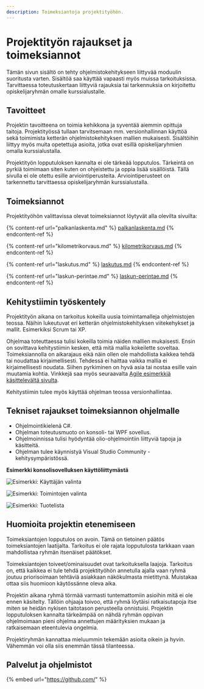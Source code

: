 ```yaml
---
description: Toimeksiantoja projektityöhön.
---
```


# Projektityön rajaukset ja toimeksiannot

Tämän sivun sisältö on tehty ohjelmistokehitykseen liittyvää moduulin suoritusta varten. Sisältöä saa käyttää vapaasti myös muissa tarkoituksissa. Tarvittaessa toteutuskertaan liittyviä rajauksia tai tarkennuksia on kirjoitettu opiskelijaryhmän omalle kurssialustalle.

## Tavoitteet <a href="#vaatimukset-toimeksiannon-ohjelmalle" id="vaatimukset-toimeksiannon-ohjelmalle"></a>

Projektin tavoitteena on toimia kehikkona ja syventää aiemmin opittuja taitoja. Projektityössä tullaan tarvitsemaan mm. versionhallinnan käyttöä sekä toimimista ketterän ohjelmistokehityksen mallien mukaisesti. Sisältöihin liittyy myös muita opetettuja asioita, jotka ovat esillä opiskelijaryhmien omalla kurssialustalla.

Projektityön lopputuloksen kannalta ei ole tärkeää lopputulos. Tärkeintä on pyrkiä toimimaan siten kuten on ohjeistettu ja oppia lisää sisällöistä. Tällä sivulla ei ole otettu esille arviointiperusteita. Arviointiperusteet on tarkennettu tarvittaessa opiskelijaryhmän kurssialustalla.

## Toimeksiannot <a href="#vaatimukset-toimeksiannon-ohjelmalle" id="vaatimukset-toimeksiannon-ohjelmalle"></a>

Projektityöhön valittavissa olevat toimeksiannot löytyvät alla olevilta sivuilta:

{% content-ref url="palkanlaskenta.md" %}
[palkanlaskenta.md](palkanlaskenta.md)
{% endcontent-ref %}

{% content-ref url="kilometrikorvaus.md" %}
[kilometrikorvaus.md](kilometrikorvaus.md)
{% endcontent-ref %}

{% content-ref url="laskutus.md" %}
[laskutus.md](laskutus.md)
{% endcontent-ref %}

{% content-ref url="laskun-perintae.md" %}
[laskun-perintae.md](laskun-perintae.md)
{% endcontent-ref %}

## Kehitystiimin työskentely <a href="#vaatimukset-toimeksiannon-ohjelmalle" id="vaatimukset-toimeksiannon-ohjelmalle"></a>

Projektityön aikana on tarkoitus kokeilla uusia toimintamalleja ohjelmistojen teossa. Näihin lukeutuvat eri ketterän ohjelmistokehityksen viitekehykset ja mallit. Esimerkiksi Scrum tai XP.&#x20;

Ohjelmaa toteuttaessa tulisi kokeilla toimia näiden mallien mukaisesti. Ensin on sovittava kehitystiimin kesken, että mitä mallia kokeilette soveltaa. Toimeksiannolla on aikarajaus eikä näin ollen ole mahdollista kaikkea tehdä tai noudattaa kirjaimellisesti. Tehdessä ei haittaa vaikka mallia ei kirjaimellisesti noudata. Siihen pyrkiminen on hyvä asia tai nostaa esille vain muutamia kohtia. Vinkkejä saa myös seuraavalta [Agile esimerkkiä käsittelevältä sivulta](../ketterae-ohjelmistokehitys/agile-esimerkki-sykli.md).

Kehitystiimin tulee myös käyttää ohjelman teossa versionhallintaa.

## Tekniset rajaukset toimeksiannon ohjelmalle

* Ohjelmointikielenä C#.
* Ohjelman toteutusmuoto on konsoli- tai WPF sovellus.
* Ohjelmoinnissa tulisi hyödyntää olio-ohjelmointiin liittyviä tapoja ja käsitteitä.
* Ohjelman tulee käynnistyä Visual Studio Community -kehitysympäristössä.

**Esimerkki konsolisovelluksen käyttöliittymästä**

![Esimerkki: Käyttäjän valinta](../.gitbook/assets/konsolisovellus\_01.png)

![Esimerkki: Toimintojen valinta](../.gitbook/assets/konsolisovellus\_02.png)

![Esimerkki: Tuotelista](../.gitbook/assets/konsolisovellus\_03.png)

## Huomioita projektin etenemiseen

Toimeksiantojen lopputulos on avoin. Tämä on tietoinen päätös toimeksiantojen laatijalta. Tarkoitus ei ole rajata lopputulosta tarkkaan vaan mahdollistaa ryhmän itsenäiset päätökset.

Toimeksiantojen toiveet/ominaisuudet ovat tarkoituksella laajoja. Tarkoitus on, että kaikkea ei tule tehdä projektityöhön annetulla ajalla vaan ryhmä joutuu priorisoimaan tehtäviä asiakkaan näkökulmasta mietittynä. Muistakaa ottaa siis huomioon käytössänne oleva aika.

Projektin aikana ryhmä törmää varmasti tuntemattomiin asioihin mitä ei ole ennen käsitelty. Tällöin ohjaaja toivoo, että ryhmä löytäisi ratkaisutapoja itse miten se heidän nykisen taitotason perusteella onnistuisi. Projektin lopputuloksen kannalta tärkeämpää on nähdä ryhmän oppivan ohjelmoimaan pieni ohjelma annettujen määrityksien mukaan ja ratkaisemaan eteentulevia ongelmia.

Projektiryhmän kannattaa mieluummin tekemään asioita oikein ja hyvin. Vähemmän voi olla siis enemmän tässä tilanteessa.

## Palvelut ja ohjelmistot <a href="#tarvittavat-ohjelmistot" id="tarvittavat-ohjelmistot"></a>

{% embed url="https://github.com/" %}

